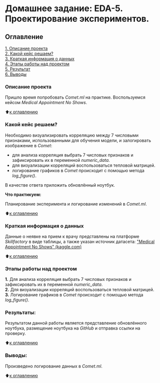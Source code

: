 # Домашнее задание: EDA-5. Проектирование экспериментов.

## Оглавление
[1. Описание проекта](https://github.com/Ekaterina-1989/SF_Data_Science/blob/main/SkillFactory/EDA/EDA-5.%20Проектирование%20экспериментов/Практика.%20Проектирование%20экспериментов/README.md#Описание-проекта)   
[2. Какой кейс решаем?](https://github.com/Ekaterina-1989/SF_Data_Science/blob/main/SkillFactory/EDA/EDA-5.%20Проектирование%20экспериментов/Практика.%20Проектирование%20экспериментов/README.md#Какой-кейс-решаем)   
[3. Краткая информация о данных](https://github.com/Ekaterina-1989/SF_Data_Science/blob/main/SkillFactory/EDA/EDA-5.%20Проектирование%20экспериментов/Практика.%20Проектирование%20экспериментов/README.md#Краткая-информация-о-данных)   
[4. Этапы работы над проектом](https://github.com/Ekaterina-1989/SF_Data_Science/blob/main/SkillFactory/EDA/EDA-5.%20Проектирование%20экспериментов/Практика.%20Проектирование%20экспериментов/README.md#Этапы-работы-над-проектом)   
[5. Результат](https://github.com/Ekaterina-1989/SF_Data_Science/blob/main/SkillFactory/EDA/EDA-5.%20Проектирование%20экспериментов/Практика.%20Проектирование%20экспериментов/README.md#Результат)   
[6. Выводы](https://github.com/Ekaterina-1989/SF_Data_Science/blob/main/SkillFactory/EDA/EDA-5.%20Проектирование%20экспериментов/Практика.%20Проектирование%20экспериментов/README.md#Выводы)   


### Описание проекта
Пришло время попробовать *Comet.ml* на практике. Воспользуемся кейсом *Medical Appointment No Shows*.

:arrow_up:[к оглавлению](https://github.com/Ekaterina-1989/SF_Data_Science/blob/main/SkillFactory/EDA/EDA-5.%20Проектирование%20экспериментов/Практика.%20Проектирование%20экспериментов/README.md#Оглавление)  


### Какой кейс решаем?   
Необходимо визуализировать корреляцию между 7 числовыми признаками, использованными для обучения модели, и залогировать изображение в *Comet*:

* для анализа корреляция выбрать 7 числовых признаков и зафиксировать их в переменной *numeric_datа*.
* для визуализации корреляций воспользоваться тепловой матрицей.
* логирование графиков в *Comet* происходит с помощью метода *log_figure()*.

В качестве ответа приложить обновлённый ноутбук.

**Что практикуем:**   

Планирование эксперимента и логирование изменений в *Comet.ml*.

:arrow_up:[к оглавлению](https://github.com/Ekaterina-1989/SF_Data_Science/blob/main/SkillFactory/EDA/EDA-5.%20Проектирование%20экспериментов/Практика.%20Проектирование%20экспериментов/README.md#Оглавление)  


### Краткая информация о данных   
Данные о неявке на прием к врачу представлены на платформе *Skillfactory* в виде таблицы, а также указан источник датасета: ["Medical Appointment No Shows" (kaggle.com)](https://www.kaggle.com/datasets/joniarroba/noshowappointments)

:arrow_up:[к оглавлению](https://github.com/Ekaterina-1989/SF_Data_Science/blob/main/SkillFactory/EDA/EDA-5.%20Проектирование%20экспериментов/Практика.%20Проектирование%20экспериментов/README.md#Оглавление)  


### Этапы работы над проектом
**1.** Для анализа корреляция выбрать 7 числовых признаков и зафиксировать их в переменной *numeric_datа*.   
**2.** Для визуализации корреляций воспользоваться тепловой матрицей.   
**3.** Логирование графиков в *Comet* происходит с помощью метода *log_figure()*.   


### Результаты:
Результатом данной работы является представление обновлённого ноутбука, размещение ноутбука на *GitHub* и отправка ссылки на проверку.   

:arrow_up:[к оглавлению](https://github.com/Ekaterina-1989/SF_Data_Science/blob/main/SkillFactory/EDA/EDA-5.%20Проектирование%20экспериментов/Практика.%20Проектирование%20экспериментов/README.md#Оглавление)  


### Выводы:
Произведено логирование данных в *Comet.ml*.

:arrow_up:[к оглавлению](https://github.com/Ekaterina-1989/SF_Data_Science/blob/main/SkillFactory/EDA/EDA-5.%20Проектирование%20экспериментов/Практика.%20Проектирование%20экспериментов/README.md#Оглавление)  
